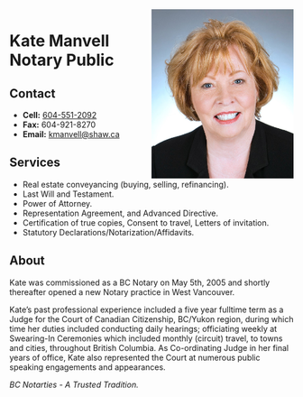 <img style="float: right" src="/manvellkate.jpg" height="300px" alt="Kate Manvell headshot" />

# Kate Manvell Notary Public

## Contact
- **Cell:** [604-551-2092](tel:604-551-2092)
- **Fax:** 604-921-8270
- **Email:** kmanvell@shaw.ca

## Services
- Real estate conveyancing (buying, selling, refinancing).
- Last Will and Testament.
- Power of Attorney.
- Representation Agreement, and Advanced Directive.
- Certification of true copies, Consent to travel, Letters of invitation.
- Statutory Declarations/Notarization/Affidavits.

## About
Kate was commissioned as a BC Notary on May 5th, 2005 and shortly thereafter opened a new Notary practice in West Vancouver.

Kate’s past professional experience included a five year fulltime term as a Judge for the Court of Canadian Citizenship, BC/Yukon region, during which time her duties included conducting daily hearings; officiating weekly at Swearing-In Ceremonies which included monthly (circuit) travel, to towns and cities, throughout British Columbia. As Co-ordinating Judge in her final years of office, Kate also represented the Court at numerous public speaking engagements and appearances.

*BC Notarties - A Trusted Tradition.*

